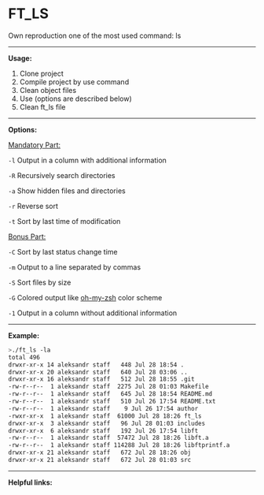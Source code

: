 # FT_LS

Own reproduction one of the most used command: ls

------

**Usage:**

1. Clone project
2. Compile project by use command
3. Clean object files
4. Use (options are described below)
5. Clean ft_ls file

------

**Options:**

<u>Mandatory Part:</u>

`-l` Output in a column with additional information 

`-R` Recursively search directories

`-a` Show hidden files and directories

`-r` Reverse sort

`-t` Sort by last time of modification

<u>Bonus Part:</u>

`-C` Sort by last status change time

`-m` Output to a line separated by commas

`-S` Sort files by size

`-G` Colored output like [oh-my-zsh](https://github.com/ohmyzsh/ohmyzsh) color scheme

`-1` Output in a column without additional information



------

**Example:**

```bash
>./ft_ls -la
total 496
drwxr-xr-x 14 aleksandr staff   448 Jul 28 18:54 .
drwxr-xr-x 20 aleksandr staff   640 Jul 28 03:06 ..
drwxr-xr-x 16 aleksandr staff   512 Jul 28 18:55 .git
-rw-r--r--  1 aleksandr staff  2275 Jul 28 01:03 Makefile
-rw-r--r--  1 aleksandr staff   645 Jul 28 18:54 README.md
-rw-r--r--  1 aleksandr staff   510 Jul 26 17:54 README.txt
-rw-r--r--  1 aleksandr staff    9 Jul 26 17:54 author
-rwxr-xr-x  1 aleksandr staff  61000 Jul 28 18:26 ft_ls
drwxr-xr-x  3 aleksandr staff   96 Jul 28 01:03 includes
drwxr-xr-x  6 aleksandr staff   192 Jul 26 17:54 libft
-rw-r--r--  1 aleksandr staff  57472 Jul 28 18:26 libft.a
-rw-r--r--  1 aleksandr staff 114288 Jul 28 18:26 libftprintf.a
drwxr-xr-x 21 aleksandr staff   672 Jul 28 18:26 obj
drwxr-xr-x 21 aleksandr staff   672 Jul 28 01:03 src
```

------

**Helpful links:**

